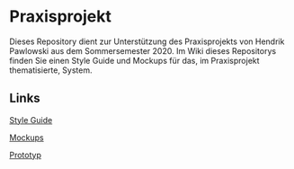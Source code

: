 # Praxisprojekt

Dieses Repository dient zur Unterstützung  des Praxisprojekts von Hendrik Pawlowski aus dem Sommersemester 2020. Im Wiki dieses Repositorys finden Sie einen Style Guide und Mockups für das, im Praxisprojekt thematisierte, System.


## Links

<a href="https://github.com/hendrikpawlowski/Praxisprojekt-SS2020-Pawlowski/wiki/Style-Guide">Style Guide</a>

<a href="https://github.com/hendrikpawlowski/Praxisprojekt-SS2020-Pawlowski/wiki/Mockups">Mockups</a>

<a href="https://xd.adobe.com/view/ad22c025-7ccf-41e7-a733-fe79ebdd5316-f871/screen/d8ea6222-b20b-4539-a889-d547f947afe2/">Prototyp</a>
